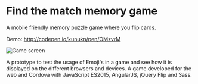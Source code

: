 # Find the match memory game

A mobile friendly memory puzzle game where you flip cards. 

Demo: http://codepen.io/kunukn/pen/OMzvrM

![Game screen](https://raw.github.com/kunukn/find-the-match-memory-game/master/screenshots/find-the-match.png "Game screen")

A prototype to test the usage of Emoji's in a game and see how it is displayed on the different browsers and devices. 
A game developed for the web and Cordova with JavaScript ES2015, AngularJS, jQuery Flip and Sass.



